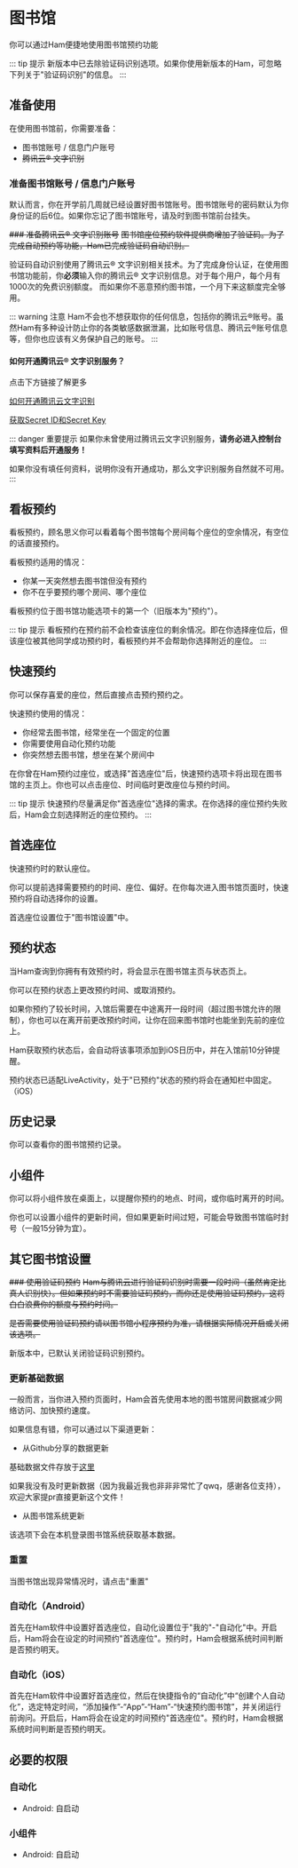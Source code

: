 # 图书馆
你可以通过Ham便捷地使用图书馆预约功能

::: tip 提示
新版本中已去除验证码识别选项。如果你使用新版本的Ham，可忽略下列关于"验证码识别"的信息。
:::

## 准备使用
在使用图书馆前，你需要准备：
- 图书馆账号 / 信息门户账号
- ~~腾讯云® 文字识别~~

### 准备图书馆账号 / 信息门户账号
默认而言，你在开学前几周就已经设置好图书馆账号。图书馆账号的密码默认为你身份证的后6位。如果你忘记了图书馆账号，请及时到图书馆前台挂失。

~~### 准备腾讯云® 文字识别账号~~
~~图书馆座位预约软件提供商增加了验证码。为了完成自动预约等功能，Ham已完成验证码自动识别。~~

验证码自动识别使用了腾讯云® 文字识别相关技术。为了完成身份认证，在使用图书馆功能前，你**必须**输入你的腾讯云® 文字识别信息。对于每个用户，每个月有1000次的免费识别额度。
而如果你不恶意预约图书馆，一个月下来这额度完全够用。

::: warning 注意
Ham不会也不想获取你的任何信息，包括你的腾讯云®账号。虽然Ham有多种设计防止你的各类敏感数据泄漏，比如账号信息、腾讯云®账号信息等，但你也应该有义务保护自己的账号。
:::


#### 如何开通腾讯云® 文字识别服务？
点击下方链接了解更多

[如何开通腾讯云文字识别](https://cloud.tencent.com/document/product/866/17622)

[获取Secret ID和Secret Key](https://console.cloud.tencent.com/cam/capi)

::: danger 重要提示
如果你未曾使用过腾讯云文字识别服务，**请务必进入控制台填写资料后开通服务！**

如果你没有填任何资料，说明你没有开通成功，那么文字识别服务自然就不可用。
:::

## 看板预约
看板预约，顾名思义你可以看着每个图书馆每个房间每个座位的空余情况，有空位的话直接预约。

看板预约适用的情况：
- 你某一天突然想去图书馆但没有预约
- 你不在乎要预约哪个房间、哪个座位

看板预约位于图书馆功能选项卡的第一个（旧版本为"预约"）。

::: tip 提示
看板预约在预约前不会检查该座位的剩余情况。即在你选择座位后，但该座位被其他同学成功预约时，看板预约并不会帮助你选择附近的座位。
:::

## 快速预约
你可以保存喜爱的座位，然后直接点击预约预约之。

快速预约使用的情况：
- 你经常去图书馆，经常坐在一个固定的位置
- 你需要使用自动化预约功能
- 你突然想去图书馆，想坐在某个房间中

在你曾在Ham预约过座位，或选择"首选座位"后，快速预约选项卡将出现在图书馆的主页上。你也可以点击座位、时间临时更改座位与预约时间。

::: tip 提示
快速预约尽量满足你"首选座位"选择的需求。在你选择的座位预约失败后，Ham会立刻选择附近的座位预约。
:::

## 首选座位
快速预约时的默认座位。

你可以提前选择需要预约的时间、座位、偏好。在你每次进入图书馆页面时，快速预约将自动选择你的设置。

首选座位设置位于"图书馆设置"中。

## 预约状态
当Ham查询到你拥有有效预约时，将会显示在图书馆主页与状态页上。

你可以在预约状态上更改预约时间、或取消预约。

如果你预约了较长时间，入馆后需要在中途离开一段时间（超过图书馆允许的限制），你也可以在离开前更改预约时间，让你在回来图书馆时也能坐到先前的座位上。

Ham获取预约状态后，会自动将该事项添加到iOS日历中，并在入馆前10分钟提醒。

预约状态已适配LiveActivity，处于"已预约"状态的预约将会在通知栏中固定。（iOS）

## 历史记录
你可以查看你的图书馆预约记录。

## 小组件
你可以将小组件放在桌面上，以提醒你预约的地点、时间，或你临时离开的时间。

你也可以设置小组件的更新时间，但如果更新时间过短，可能会导致图书馆临时封号（一般15分钟为宜）。

## 其它图书馆设置
~~### 使用验证码预约~~
~~Ham与腾讯云进行验证码识别时需要一段时间（虽然肯定比真人识别快）。但如果预约时不需要验证码预约，而你还是使用验证码预约，这将白白浪费你的额度与预约时间。~~

~~是否需要使用验证码预约请以图书馆小程序预约为准，请根据实际情况开启或关闭该选项。~~

新版本中，已默认关闭验证码识别预约。

### 更新基础数据
一般而言，当你进入预约页面时，Ham会首先使用本地的图书馆房间数据减少网络访问、加快预约速度。

如果信息有错，你可以通过以下渠道更新：

- 从Github分享的数据更新

基础数据文件存放于[这里](https://github.com/orangeboyChen/whu-ham/blob/library-info/library-info.json)

如果我没有及时更新数据（因为我最近我也非非非常忙了qwq，感谢各位支持），欢迎大家提pr直接更新这个文件！

- 从图书馆系统更新

该选项下会在本机登录图书馆系统获取基本数据。


### 重置
当图书馆出现异常情况时，请点击"重置"

### 自动化（Android）
首先在Ham软件中设置好首选座位，自动化设置位于"我的"-"自动化"中。开启后，Ham将会在设定的时间预约"首选座位"。预约时，Ham会根据系统时间判断是否预约明天。

### 自动化（iOS）
首先在Ham软件中设置好首选座位，然后在快捷指令的“自动化”中“创建个人自动化”，选定特定时间，“添加操作”-“App”-“Ham”-“快速预约图书馆”，并关闭运行前询问。开启后，Ham将会在设定的时间预约"首选座位"。预约时，Ham会根据系统时间判断是否预约明天。

## 必要的权限
### 自动化
- Android: 自启动
### 小组件
- Android: 自启动
